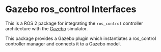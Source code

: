 # Gazebo ros_control Interfaces

This is a ROS 2 package for integrating the `ros_control` controller architecture
with the [Gazebo](http://gazebosim.org/) simulator.

This package provides a Gazebo plugin which instantiates a ros_control
controller manager and connects it to a Gazebo model.
